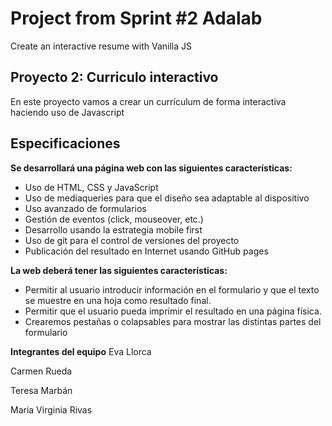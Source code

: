 #  Project from Sprint #2 Adalab
Create an interactive resume with Vanilla JS

## Proyecto 2: Curriculo interactivo
En este proyecto vamos a crear un currículum de forma interactiva haciendo uso de Javascript

## Especificaciones
**Se desarrollará una página web con las siguientes características:**
- Uso de HTML, CSS y JavaScript
- Uso de mediaqueries para que el diseño sea adaptable al dispositivo
- Uso avanzado de formularios
- Gestión de eventos (click, mouseover, etc.)
- Desarrollo usando la estrategia mobile first
- Uso de git para el control de versiones del proyecto
- Publicación del resultado en Internet usando GitHub pages

**La web deberá tener las siguientes características:**
- Permitir al usuario introducir información en el formulario y que el texto se muestre en una hoja como resultado final.
- Permitir que el usuario pueda imprimir el resultado en una página física.
- Crearemos pestañas o colapsables para mostrar las distintas partes del formulario

**Integrantes del equipo**
Eva Llorca

Carmen Rueda

Teresa Marbán

Maria Virginia Rivas
